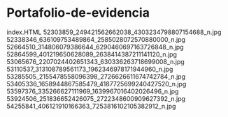 # Portafolio-de-evidencia
index.HTML
52303859_249421562662038_4303234798807154688_n.jpg
52338346_636109753489864_2585028072570880000_n.jpg
52664510_314806079386644_6290460697163726848_n.jpg
52864599_401219650628089_2638414387211141120_n.jpg
53065676_2207024402651343_630336263718699008_n.jpg
53110537_313108789561173_1962346978171944960_n.jpg
53285505_2155478558096398_2726626611674742784_n.jpg
53405336_1658944867585479_4187725699240427520_n.jpg
53597376_335266627111969_1639967016402026496_n.jpg
53924506_251836652426075_2722348600909627392_n.jpg
54255841_406121910166363_7253816102105382912_n.jpg
